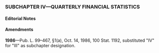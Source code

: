 ### SUBCHAPTER IV—QUARTERLY FINANCIAL STATISTICS ###

#### **Editorial Notes** ####

#### Amendments ####

**1986**—Pub. L. 99–467, §1(a), Oct. 14, 1986, 100 Stat. 1192, substituted "IV" for "III" as subchapter designation.